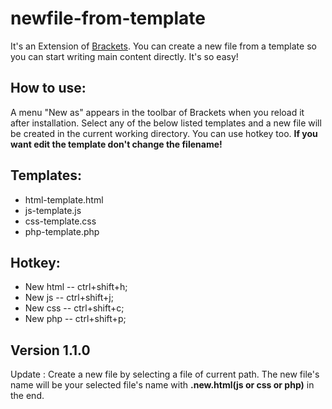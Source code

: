 newfile-from-template
=====================
It's an Extension of [Brackets](http://brackets.io). You can create a new file from a template so you can start writing main content directly. It's so easy!

How to use:
----------
A menu "New as" appears in the toolbar of Brackets when you reload it after installation. Select any of the below listed templates and a new file will be created in the current working directory. You can use hotkey too.
**If you want edit the template don't change the filename!**

Templates:
---------
- html-template.html
- js-template.js
- css-template.css
- php-template.php

Hotkey:
-------
- New html -- ctrl+shift+h;
- New js -- ctrl+shift+j;
- New css -- ctrl+shift+c;
- New php -- ctrl+shift+p;

Version 1.1.0
-------------
Update : Create a new file by selecting a file of current path. The new file's name will be your selected file's name with **.new.html(js or css or php)** in the end.